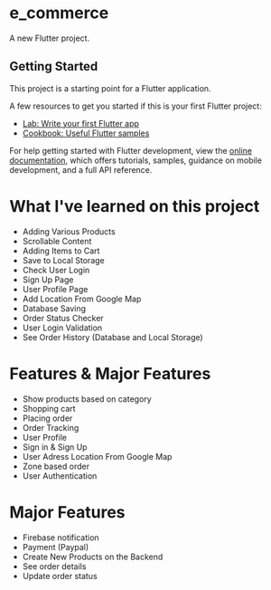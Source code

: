 # e_commerce

A new Flutter project.

## Getting Started

This project is a starting point for a Flutter application.

A few resources to get you started if this is your first Flutter project:

- [Lab: Write your first Flutter app](https://docs.flutter.dev/get-started/codelab)
- [Cookbook: Useful Flutter samples](https://docs.flutter.dev/cookbook)

For help getting started with Flutter development, view the
[online documentation](https://docs.flutter.dev/), which offers tutorials,
samples, guidance on mobile development, and a full API reference.

# What I've learned on this project
  - Adding Various Products
  - Scrollable Content
  - Adding Items to Cart
  - Save to Local Storage
  - Check User Login
  - Sign Up Page
  - User Profile Page
  - Add Location From Google Map
  - Database Saving
  - Order Status Checker
  - User Login Validation
  - See Order History (Database and Local Storage)

# Features & Major Features
  - Show products based on category
  - Shopping cart
  - Placing order
  - Order Tracking
  - User Profile
  - Sign in & Sign Up
  - User Adress Location From Google Map
  - Zone based order
  - User Authentication
  
 # Major Features
  - Firebase notification
  - Payment (Paypal)
  - Create New Products on the Backend
  - See order details
  - Update order status
